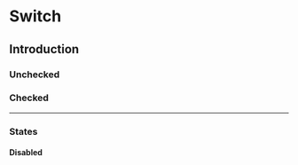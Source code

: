 # Switch

## Introduction

### Unchecked

<Playground>
  <template v-slot="slotProps">
    <p-switch name="some-name" value="some-value"></p-switch>
  </template>
</Playground>

### Checked

<Playground>
  <template v-slot="slotProps">
    <p-switch name="some-name" value="some-value" checked="true"></p-switch>
  </template>
</Playground>

---

### States

#### Disabled

<Playground :childElementLayout="{spacing: 'inline'}">
  <template v-slot="slotProps">
    <p-switch name="some-name" value="some-value" disabled="true"></p-switch>
    <p-switch name="some-name" value="some-value" checked="true" disabled="true"></p-switch>
  </template>
</Playground>